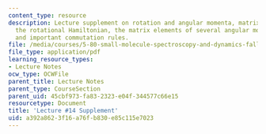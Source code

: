 ```yaml
---
content_type: resource
description: Lecture supplement on rotation and angular momenta, matrix elements for
  the rotational Hamiltonian, the matrix elements of several angular momentum operators,
  and important commutation rules.
file: /media/courses/5-80-small-molecule-spectroscopy-and-dynamics-fall-2008/a392a8623f16a76fb830e85c115e7023_14s_rotatangmom.pdf
file_type: application/pdf
learning_resource_types:
- Lecture Notes
ocw_type: OCWFile
parent_title: Lecture Notes
parent_type: CourseSection
parent_uid: 45cbf973-fa83-2323-e04f-344577c66e15
resourcetype: Document
title: 'Lecture #14 Supplement'
uid: a392a862-3f16-a76f-b830-e85c115e7023
---
```

